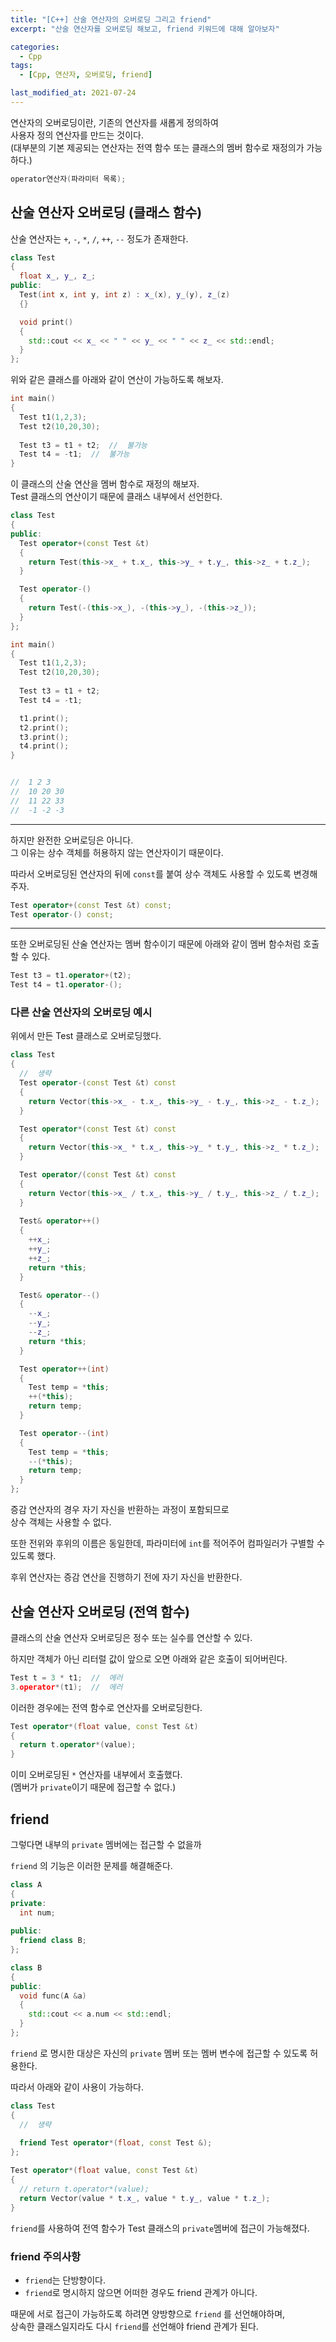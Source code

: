 ```yaml
---
title: "[C++] 산술 연산자의 오버로딩 그리고 friend"
excerpt: "산술 연산자를 오버로딩 해보고, friend 키워드에 대해 알아보자"

categories:
  - Cpp
tags:
  - [Cpp, 연산자, 오버로딩, friend]

last_modified_at: 2021-07-24
---
```


연산자의 오버로딩이란, 기존의 연산자를 새롭게 정의하여   
사용자 정의 연산자를 만드는 것이다.   
(대부분의 기본 제공되는 연산자는 전역 함수 또는 클래스의 멤버 함수로 재정의가 가능하다.)

```cpp
operator연산자(파라미터 목록);
```

## 산술 연산자 오버로딩 (클래스 함수)

산술 연산자는 `+`, `-`, `*`, `/`, `++`, `--` 정도가 존재한다.

```cpp
class Test
{
  float x_, y_, z_;
public:
  Test(int x, int y, int z) : x_(x), y_(y), z_(z)
  {}

  void print()
  {
    std::cout << x_ << " " << y_ << " " << z_ << std::endl;
  }
};
```

위와 같은 클래스를 아래와 같이 연산이 가능하도록 해보자.

```cpp
int main()
{
  Test t1(1,2,3);
  Test t2(10,20,30);
  
  Test t3 = t1 + t2;  //  불가능
  Test t4 = -t1;  //  불가능
}
```

이 클래스의 산술 연산을 멤버 함수로 재정의 해보자.   
Test 클래스의 연산이기 때문에 클래스 내부에서 선언한다.

```cpp
class Test
{
public:
  Test operator+(const Test &t)
  {
    return Test(this->x_ + t.x_, this->y_ + t.y_, this->z_ + t.z_);
  }

  Test operator-()
  {
    return Test(-(this->x_), -(this->y_), -(this->z_));
  }
};

int main()
{
  Test t1(1,2,3);
  Test t2(10,20,30);
  
  Test t3 = t1 + t2;
  Test t4 = -t1;

  t1.print();
  t2.print();
  t3.print();
  t4.print();
}


//  1 2 3
//  10 20 30
//  11 22 33
//  -1 -2 -3
```

___

하지만 완전한 오버로딩은 아니다.   
그 이유는 상수 객체를 허용하지 않는 연산자이기 때문이다.   

따라서 오버로딩된 연산자의 뒤에 `const`를 붙여 상수 객체도 사용할 수 있도록 변경해주자.

```cpp
Test operator+(const Test &t) const;
Test operator-() const;
```

___

또한 오버로딩된 산술 연산자는 멤버 함수이기 때문에 아래와 같이 멤버 함수처럼 호출할 수 있다.

```cpp
Test t3 = t1.operator+(t2);
Test t4 = t1.operator-();
```

### 다른 산술 연산자의 오버로딩 예시

위에서 만든 Test 클래스로 오버로딩했다.

```cpp
class Test
{
  //  생략
  Test operator-(const Test &t) const
  {
    return Vector(this->x_ - t.x_, this->y_ - t.y_, this->z_ - t.z_);
  }

  Test operator*(const Test &t) const
  {
    return Vector(this->x_ * t.x_, this->y_ * t.y_, this->z_ * t.z_);
  }

  Test operator/(const Test &t) const
  {
    return Vector(this->x_ / t.x_, this->y_ / t.y_, this->z_ / t.z_);
  }
  
  Test& operator++()
  {
    ++x_;
    ++y_;
    ++z_;
    return *this;
  }

  Test& operator--()
  {
    --x_;
    --y_;
    --z_;
    return *this;
  }

  Test operator++(int)
  {
    Test temp = *this;
    ++(*this);
    return temp;
  }

  Test operator--(int)
  {
    Test temp = *this;
    --(*this);
    return temp;
  }
};
```

증감 연산자의 경우 자기 자신을 반환하는 과정이 포함되므로   
상수 객체는 사용할 수 없다.

또한 전위와 후위의 이름은 동일한데, 파라미터에 `int`를 적어주어 컴파일러가 구별할 수 있도록 했다.

후위 연산자는 증감 연산을 진행하기 전에 자기 자신을 반환한다.

## 산술 연산자 오버로딩 (전역 함수)

클래스의 산술 연산자 오버로딩은 정수 또는 실수를 연산할 수 있다.

하지만 객체가 아닌 리터럴 값이 앞으로 오면 아래와 같은 호출이 되어버린다.

```cpp
Test t = 3 * t1;  //  에러
3.operator*(t1);  //  에러
```

이러한 경우에는 전역 함수로 연산자를 오버로딩한다.

```cpp
Test operator*(float value, const Test &t)
{
  return t.operator*(value);
}
```

이미 오버로딩된 `*` 연산자를 내부에서 호출했다.   
(멤버가 `private`이기 때문에 접근할 수 없다.)

## friend

그렇다면 내부의 `private` 멤버에는 접근할 수 없을까

`friend` 의 기능은 이러한 문제를 해결해준다.

```cpp
class A
{
private:
  int num;
  
public:
  friend class B;
};

class B
{
public:
  void func(A &a)
  {
    std::cout << a.num << std::endl;
  }
};
```

`friend` 로 명시한 대상은 자신의 `private` 멤버 또는 멤버 변수에 접근할 수 있도록 허용한다.

따라서 아래와 같이 사용이 가능하다.

```cpp
class Test
{
  //  생략
  
  friend Test operator*(float, const Test &);
};

Test operator*(float value, const Test &t)
{
  // return t.operator*(value);
  return Vector(value * t.x_, value * t.y_, value * t.z_);
}
```

`friend`를 사용하여 전역 함수가 Test 클래스의 `private`멤버에 접근이 가능해졌다.

### friend 주의사항

* `friend`는 단방향이다.
* `friend`로 명시하지 않으면 어떠한 경우도 friend 관계가 아니다.

때문에 서로 접근이 가능하도록 하려면 양방향으로 `friend` 를 선언해야하며,   
상속한 클래스일지라도 다시 `friend`를 선언해야 friend 관계가 된다.